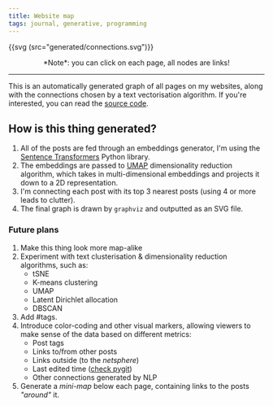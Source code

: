 ```yaml
---
title: Website map
tags: journal, generative, programming
---
```


{{svg (src="generated/connections.svg")}}

<center>
*Note*: you can click on each page, all nodes are links!
</center>

---

This is an automatically generated graph of all pages on my websites, along
with the connections chosen by a text vectorisation algorithm. If you're
interested, you can read the [source
code](https://github.com/Wint3rmute/baczek.me/blob/master/exocortex.ipynb).


## How is this thing generated?

1. All of the posts are fed through an embeddings generator, I'm using the
   [Sentence Transformers](https://www.sbert.net/) Python library.
2. The embeddings are passed to [UMAP](https://arxiv.org/abs/1802.03426)
   dimensionality reduction algorithm, which takes in multi-dimensional
   embeddings and projects it down to a 2D representation.
4. I'm connecting each post with its top 3 nearest posts (using 4 or more leads
   to clutter).
5. The final graph is drawn by `graphviz` and outputted as an SVG file.


### Future plans

1. Make this thing look more map-alike
2. Experiment with text clusterisation & dimensionality reduction algorithms, such as:
    - tSNE
    - K-means clustering
    - UMAP
    - Latent Dirichlet allocation
    - DBSCAN
3. Add #tags. 
4. Introduce color-coding and other visual markers, allowing viewers to make sense of the data based on different metrics:
    - Post tags
    - Links to/from other posts
    - Links outside (to the *netsphere*)
    - Last edited time ([check pygit](https://www.pygit2.org/index.html)) 
    - Other connections generated by NLP
5. Generate a *mini-map* below each page, containing links to the posts *"around"* it.
